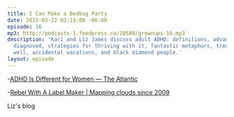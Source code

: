 ```yaml
---
title: I Can Make a Bedbug Party
date: 2015-03-22 02:15:00 -06:00
episode: 16
mp3: http://podcasts-1.feedpress.co/10589/grownups-16.mp3
description: 'Kari and Liz James discuss adult ADHD: definitions, advantages, getting
  diagnosed, strategies for thriving with it, fantastic metaphors, treatments, marrying
  well, accidental vacations, and black diamond people.'
layout: episode
---
```


-[ADHD Is Different for Women — The Atlantic][1]

-[Rebel With A Label Maker | Mapping clouds since 2009][2]

Liz's blog

[1]: http://www.theatlantic.com/health/archive/2013/04/adhd-is-different-for-women/381158/
[2]: http://rebelwithalabelmaker.com
